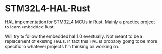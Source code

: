# STM32L4-HAL-Rust
HAL implementation for STM32L4 MCUs in Rust. Mainly a practice project to learn embedded Rust. 

Will try to follow the embedded hal 1.0 eventually. Not meant to be a replacement of existing HALs. In fact this HAL is probably going to be more specific to whatever projects I'm thinking on working on.
